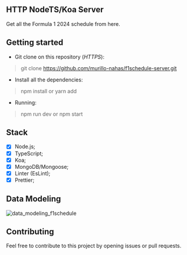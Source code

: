 ## HTTP NodeTS/Koa Server 

Get all the Formula 1 2024 schedule from here.

## Getting started

- Git clone on this repository (*HTTPS*): <br/>
> git clone https://github.com/murillo-nahas/f1schedule-server.git

- Install all the dependencies: <br/>
> npm install or yarn add

- Running: <br/>
> npm run dev or npm start

## Stack

- [x] Node.js;
- [x] TypeScript;
- [x] Koa;
- [x] MongoDB/Mongoose;
- [x] Linter (EsLint);
- [x] Prettier;

## Data Modeling

![data_modeling_f1schedule](https://github.com/murillo-nahas/data-structures/assets/71032453/73c5b350-ab86-4007-9138-5cf8adb38c14)

## Contributing

Feel free to contribute to this project by opening issues or pull requests.
